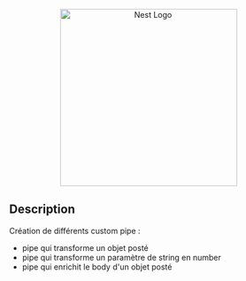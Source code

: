 <p align="center">
  <a href="http://nestjs.com/" target="blank"><img src="https://nestjs.com/img/logo_text.svg" width="320" alt="Nest Logo" /></a>
</p>


## Description

Création de différents custom pipe : 
  - pipe qui transforme un objet posté 
  - pipe qui transforme un paramètre de string en number
  - pipe qui enrichit le body d'un objet posté 
  
  

